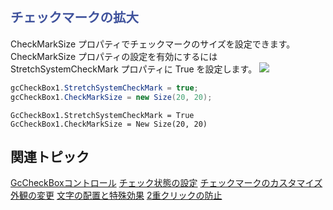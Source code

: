 ## <span class="SectionHeadingText" style="color: rgb(63, 82, 156); font-family: 'Segoe UI', Verdana, Arial; font-size: 20.5067px; font-style: normal; font-variant-ligatures: normal; font-variant-caps: normal; font-weight: 700; letter-spacing: normal; orphans: 2; text-align: start; text-indent: 0px; text-transform: none; widows: 2; word-spacing: 0px; -webkit-text-stroke-width: 0px; white-space: normal; text-decoration-thickness: initial; text-decoration-style: initial; text-decoration-color: initial;">チェックマークの拡大</span>

CheckMarkSize プロパティでチェックマークのサイズを設定できます。CheckMarkSize プロパティの設定を有効にするには StretchSystemCheckMark プロパティに True を設定します。
![](/DOCUMENT_SITE_LINK_PREFIX_HERE/document-site-files/images/06fadbb1-c461-433a-b385-ae4966e56069/images/gccheckbox.touchcheckmarksize.png)

```csharp
gcCheckBox1.StretchSystemCheckMark = true;
gcCheckBox1.CheckMarkSize = new Size(20, 20);
```

```vbnet
GcCheckBox1.StretchSystemCheckMark = True
GcCheckBox1.CheckMarkSize = New Size(20, 20)
```

## 関連トピック

[GcCheckBoxコントロール](gcdocsite__documentlink?toc-item-id=55f81d94-ca8a-46eb-b816-40280968aa1b)
[チェック状態の設定](gcdocsite__documentlink?toc-item-id=5cba3dc7-9735-4f64-87e7-e2b35a565e22)
[チェックマークのカスタマイズ](gcdocsite__documentlink?toc-item-id=4f884fe7-922f-4d99-ae34-c30087524880)
[外観の変更](gcdocsite__documentlink?toc-item-id=b732b063-9f2e-467a-83e0-4a583f2427d1)
[文字の配置と特殊効果](gcdocsite__documentlink?toc-item-id=ee19bd78-5662-4fd3-86ea-f501c8c632c0)
[2重クリックの防止](gcdocsite__documentlink?toc-item-id=8a1f140b-32f5-42ae-a2cb-25ca14c7d3b0)